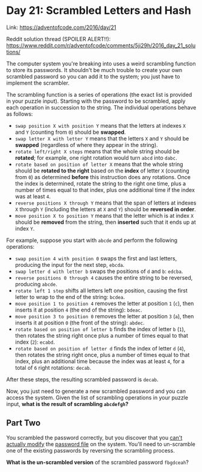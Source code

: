 # Day 21: Scrambled Letters and Hash
Link: https://adventofcode.com/2016/day/21

Reddit solution thread (SPOILER ALERT!!):
https://www.reddit.com/r/adventofcode/comments/5ji29h/2016_day_21_solutions/

The computer system you're breaking into uses a weird scrambling function to
store its passwords. It shouldn't be much trouble to create your own scrambled
password so you can add it to the system; you just have to implement the
scrambler.

The scrambling function is a series of operations (the exact list is provided
in your puzzle input). Starting with the password to be scrambled, apply each
operation in succession to the string. The individual operations behave as
follows:

* `swap position X with position Y` means that the letters at indexes `X` and
`Y` (counting from `0`) should be **swapped**.
* `swap letter X with letter Y` means that the letters `X` and `Y` should be
**swapped** (regardless of where they appear in the string).
* `rotate left/right X steps` means that the whole string should be
**rotated**; for example, one right rotation would turn `abcd` into `dabc`.
* `rotate based on position of letter X` means that the whole string should be
**rotated to the right** based on the **index** of letter `X` (counting from
`0`) as determined **before** this instruction does any rotations. Once the
index is determined, rotate the string to the right one time, plus a number of
times equal to that index, plus one additional time if the index was at least
`4`.
* `reverse positions X through Y` means that the span of letters at indexes `X`
through `Y` (including the letters at `X` and `Y`) should be **reversed in
order**.
* `move position X to position Y` means that the letter which is at index `X`
should be **removed** from the string, then **inserted** such that it ends up
at index `Y`.

For example, suppose you start with `abcde` and perform the following
operations:

* `swap position 4 with position 0` swaps the first and last letters, producing
the input for the next step, `ebcda`.
* `swap letter d with letter b` swaps the positions of `d` and `b`: `edcba`.
* `reverse positions 0 through 4` causes the entire string to be reversed,
producing `abcde`.
* `rotate left 1 step` shifts all letters left one position, causing the first
letter to wrap to the end of the string: `bcdea`.
* `move position 1 to position 4` removes the letter at position `1` (`c`),
then inserts it at position `4` (the end of the string): `bdeac`.
* `move position 3 to position 0` removes the letter at position `3` (`a`),
then inserts it at position `0` (the front of the string): `abdec`.
* `rotate based on position of letter b` finds the index of letter `b` (`1`),
then rotates the string right once plus a number of times equal to that index
(`2`): `ecabd`.
* `rotate based on position of letter d` finds the index of letter `d` (`4`),
then rotates the string right once, plus a number of times equal to that index,
plus an additional time because the index was at least `4`, for a total of `6`
right rotations: `decab`.

After these steps, the resulting scrambled password is `decab`.

Now, you just need to generate a new scrambled password and you can access the
system. Given the list of scrambling operations in your puzzle input, **what is
the result of scrambling `abcdefgh`?**

## Part Two

You scrambled the password correctly, but you discover that you
[can't actually modify](https://en.wikipedia.org/wiki/File_system_permissions)
the [password file](https://en.wikipedia.org/wiki/Passwd) on the system. You'll
need to un-scramble one of the existing passwords by reversing the scrambling
process.

**What is the un-scrambled version** of the scrambled password `fbgdceah`?

